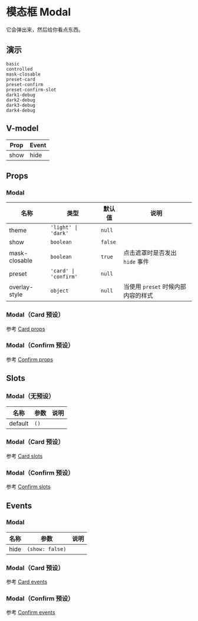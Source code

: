 # 模态框 Modal
它会弹出来，然后给你看点东西。

## 演示
```demo
basic
controlled
mask-closable
preset-card
preset-confirm
preset-confirm-slot
dark1-debug
dark2-debug
dark3-debug
dark4-debug
```
## V-model
|Prop|Event|
|-|-|
|show|hide|

## Props
### Modal
|名称|类型|默认值|说明|
|-|-|-|-|
|theme|`'light' \| 'dark'`|`null`||
|show|`boolean`|`false`||
|mask-closable|`boolean`|`true`|点击遮罩时是否发出 `hide` 事件|
|preset|`'card' \| 'confirm'`|`null`||
|overlay-style|`object`|`null`|当使用 `preset` 时候内部内容的样式|

### Modal（Card 预设）
参考 [Card props](n-card#Props)
### Modal（Confirm 预设）
参考 [Confirm props](n-confirm#Props)

## Slots
### Modal（无预设）
|名称|参数|说明|
|-|-|-|
|default|`()`||

### Modal（Card 预设）
参考 [Card slots](n-card#Slots)
### Modal（Confirm 预设）
参考 [Confirm slots](n-confirm#Slots)

## Events
### Modal
|名称|参数|说明|
|-|-|-|
|hide|`(show: false)`||

### Modal（Card 预设）
参考 [Card events](n-card#Events)
### Modal（Confirm 预设）
参考 [Confirm events](n-confirm#Events)
